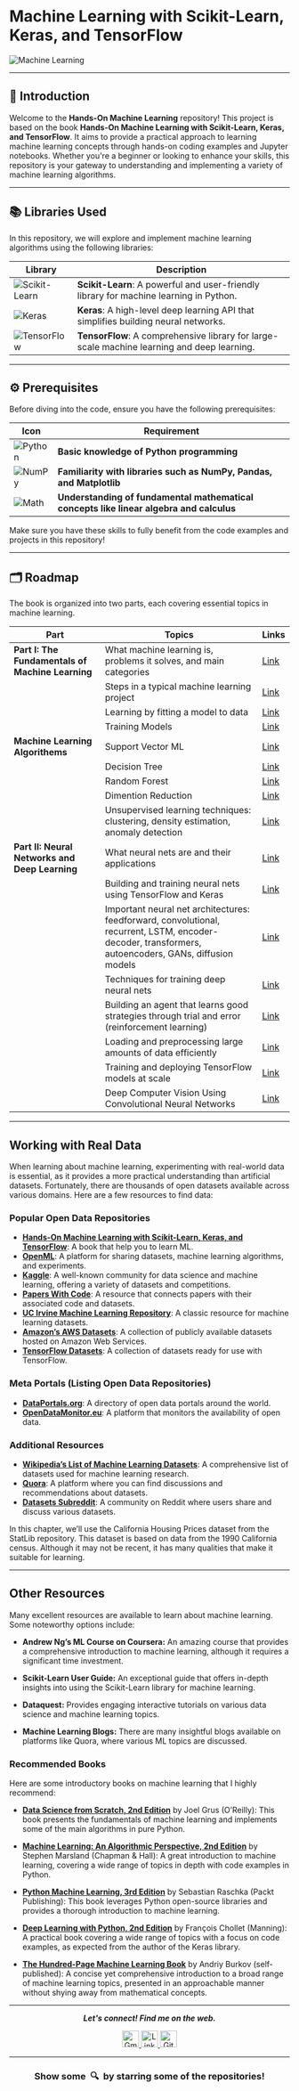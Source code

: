 #  Machine Learning with Scikit-Learn, Keras, and TensorFlow
![Machine Learning](https://github.com/user-attachments/assets/8ca8cecd-d6bd-46f7-acd9-6329711d0280)




---

## 🌟 Introduction
Welcome to the **Hands-On Machine Learning** repository! This project is based on the book **Hands-On Machine Learning with Scikit-Learn, Keras, and TensorFlow**. It aims to provide a practical approach to learning machine learning concepts through hands-on coding examples and Jupyter notebooks. Whether you're a beginner or looking to enhance your skills, this repository is your gateway to understanding and implementing a variety of machine learning algorithms.

---

## 📚 Libraries Used

In this repository, we will explore and implement machine learning algorithms using the following libraries:

| Library | Description |
|---------|-------------|
| ![Scikit-Learn](https://upload.wikimedia.org/wikipedia/commons/0/05/Scikit_learn_logo_small.svg) | **Scikit-Learn**: A powerful and user-friendly library for machine learning in Python. |
| ![Keras](https://github.com/user-attachments/assets/d57811d4-fcc5-4c72-a27a-540695b3edab) | **Keras**: A high-level deep learning API that simplifies building neural networks. |
| ![TensorFlow](https://github.com/user-attachments/assets/bc43e48b-96e1-4b60-93b8-2e309598ab4b) | **TensorFlow**: A comprehensive library for large-scale machine learning and deep learning. |



---

## ⚙️ Prerequisites

Before diving into the code, ensure you have the following prerequisites:

| Icon | Requirement |
|------|-------------|
| ![Python](https://img.icons8.com/ios-filled/50/000000/python.png) | **Basic knowledge of Python programming** |
| ![NumPy](https://github.com/user-attachments/assets/da7ca6b5-1ab1-41dd-b6ac-cb918db7efa2) | **Familiarity with libraries such as NumPy, Pandas, and Matplotlib** |
| ![Math](https://img.icons8.com/ios-filled/50/000000/math.png) | **Understanding of fundamental mathematical concepts like linear algebra and calculus** |

Make sure you have these skills to fully benefit from the code examples and projects in this repository!

---

## 🗂️ Roadmap

The book is organized into two parts, each covering essential topics in machine learning.

| Part                                      | Topics                                                                                  | Links   |
|-------------------------------------------|-----------------------------------------------------------------------------------------|---------|
| **Part I: The Fundamentals of Machine Learning** | What machine learning is, problems it solves, and main categories                     | [Link](https://github.com/NimraAslamkhan/MachineLearning-Guide/tree/main/What%20machine%20learning%20is%2C%20problems%20it%20solves%2C%20and%20main%20categories) |
|                                           | Steps in a typical machine learning project                                             | [Link](https://github.com/NimraAslamkhan/MachineLearning-Guide/blob/main/MLproject%20guide/Steps_of_machine_learning_project%20(1).ipynb) |
|                                           | Learning by fitting a model to data                                                    | [Link](https://github.com/NimraAslamkhan/MachineLearning-Guide/tree/main/Learning%20by%20fitting%20a%20model%20to%20data) |
|                                           | Training Models                                                               | [Link](https://github.com/NimraAslamkhan/MachineLearning-Guide/tree/main/Traning%20models) |
| **Machine Learning Algorithems**         | Support Vector ML                     | [Link](https://github.com/NimraAslamkhan/MachineLearning-Guide/tree/main/Support%20Vector%20ML) |
|                                          |   Decision Tree                       | [Link](https://github.com/NimraAslamkhan/MachineLearning-Guide/tree/main/Decision%20Tree) |
|                                          |  Random Forest                       | [Link](https://github.com/NimraAslamkhan/MachineLearning-Guide/tree/main/Random%20Forests)
|                                          | Dimention Reduction    | [Link](https://github.com/NimraAslamkhan/MachineLearning-Guide/tree/main/Dimensionally%20Reduction) |
|                                          | Unsupervised learning techniques: clustering, density estimation, anomaly detection     | [Link](https://github.com/NimraAslamkhan/MachineLearning-Guide/tree/main/Unsupervised%20learning%20techniques%3A%20clustering%2C%20density%20estimation%2C%20anomaly%20detection) |
| **Part II: Neural Networks and Deep Learning** | What neural nets are and their applications                                            | [Link](https://github.com/NimraAslamkhan/MachineLearning-Guide/tree/main/neural%20nets%20are%20and%20their%20applications) |
|                                           | Building and training neural nets using TensorFlow and Keras                           | [Link](https://github.com/NimraAslamkhan/MachineLearning-Guide/tree/main/Building%20and%20training%20neural%20nets%20using%20TensorFlow%20and%20Keras) |
|                                           | Important neural net architectures: feedforward, convolutional, recurrent, LSTM, encoder-decoder, transformers, autoencoders, GANs, diffusion models | [Link](#) |
|                                           | Techniques for training deep neural nets                                                | [Link](#) |
|                                           | Building an agent that learns good strategies through trial and error (reinforcement learning) | [Link](#) |
|                                           | Loading and preprocessing large amounts of data efficiently                            | [Link](https://github.com/NimraAslamkhan/MachineLearning-Guide/tree/main/Loading%20and%20preprocessing%20large%20amounts%20of%20data%20efficiently) |
|                                           | Training and deploying TensorFlow models at scale                                      | [Link](https://github.com/NimraAslamkhan/MachineLearning-Guide/tree/main/Training%20and%20Deploying%20TensorFlow%20Models%20) |
|                                           | Deep Computer Vision Using Convolutional Neural Networks                               | [Link](https://github.com/NimraAslamkhan/MachineLearning-Guide/tree/main/Deep%20Computer%20Vision%20Using%20Convolutional%20Neural%20Networks) |

---
## Working with Real Data

When learning about machine learning, experimenting with real-world data is essential, as it provides a more practical understanding than artificial datasets. Fortunately, there are thousands of open datasets available across various domains. Here are a few resources to find data:

### Popular Open Data Repositories
- **[Hands-On Machine Learning with Scikit-Learn, Keras, and TensorFlow](https://learning.oreilly.com/library/view/-/9781492032632/?_gl=1*1wnadcf*_ga*MjA2OTAyNTAwNy4xNzI5MjMxNTUx*_ga_092EL089CH*MTcyOTIzMTU1MS4xLjEuMTcyOTIzMTcxMC42MC4wLjA.)**: A book that help you to learn ML.
- **[OpenML](https://www.openml.org)**: A platform for sharing datasets, machine learning algorithms, and experiments.
- **[Kaggle](https://www.kaggle.com/datasets)**: A well-known community for data science and machine learning, offering a variety of datasets and competitions.
- **[Papers With Code](https://paperswithcode.com/datasets)**: A resource that connects papers with their associated code and datasets.
- **[UC Irvine Machine Learning Repository](https://archive.ics.uci.edu/ml/index.php)**: A classic resource for machine learning datasets.
- **[Amazon’s AWS Datasets](https://registry.opendata.aws)**: A collection of publicly available datasets hosted on Amazon Web Services.
- **[TensorFlow Datasets](https://www.tensorflow.org/datasets)**: A collection of datasets ready for use with TensorFlow.

### Meta Portals (Listing Open Data Repositories)

- **[DataPortals.org](https://dataportals.org)**: A directory of open data portals around the world.
- **[OpenDataMonitor.eu](https://opendatamonitor.eu)**: A platform that monitors the availability of open data.

### Additional Resources

- **[Wikipedia’s List of Machine Learning Datasets](https://en.wikipedia.org/wiki/List_of_datasets_for_machine_learning_research)**: A comprehensive list of datasets used for machine learning research.
- **[Quora](https://www.quora.com)**: A platform where you can find discussions and recommendations about datasets.
- **[Datasets Subreddit](https://www.reddit.com/r/datasets/)**: A community on Reddit where users share and discuss various datasets.

In this chapter, we’ll use the California Housing Prices dataset from the StatLib repository. This dataset is based on data from the 1990 California census. Although it may not be recent, it has many qualities that make it suitable for learning.


---
## Other Resources

Many excellent resources are available to learn about machine learning. Some noteworthy options include:

- **Andrew Ng’s ML Course on Coursera:** An amazing course that provides a comprehensive introduction to machine learning, although it requires a significant time investment.

- **Scikit-Learn User Guide:** An exceptional guide that offers in-depth insights into using the Scikit-Learn library for machine learning.

- **Dataquest:** Provides engaging interactive tutorials on various data science and machine learning topics.

- **Machine Learning Blogs:** There are many insightful blogs available on platforms like Quora, where various ML topics are discussed.

### Recommended Books

Here are some introductory books on machine learning that I highly recommend:

- **[Data Science from Scratch, 2nd Edition](https://www.oreilly.com/library/view/data-science-from/9781492041139/)** by Joel Grus (O’Reilly): This book presents the fundamentals of machine learning and implements some of the main algorithms in pure Python.

- **[Machine Learning: An Algorithmic Perspective, 2nd Edition](https://www.routledge.com/Machine-Learning-An-Algorithmic-Perspective-2nd-Edition/Marsland/p/book/9781138742472)** by Stephen Marsland (Chapman & Hall): A great introduction to machine learning, covering a wide range of topics in depth with code examples in Python.

- **[Python Machine Learning, 3rd Edition](https://www.packtpub.com/product/python-machine-learning-third-edition/9781838822392)** by Sebastian Raschka (Packt Publishing): This book leverages Python open-source libraries and provides a thorough introduction to machine learning.

- **[Deep Learning with Python, 2nd Edition](https://www.manning.com/books/deep-learning-with-python-second-edition)** by François Chollet (Manning): A practical book covering a wide range of topics with a focus on code examples, as expected from the author of the Keras library.

- **[The Hundred-Page Machine Learning Book](https://themlbook.com/)** by Andriy Burkov (self-published): A concise yet comprehensive introduction to a broad range of machine learning topics, presented in an approachable manner without shying away from mathematical concepts.

---


<p align="center">
  <b><i>Let's connect! Find me on the web.</i></b>
</p>

<p align="center">
  <a href="mailto:nimraaslam3132@gmail.com">
    <img height="30" src="https://img.shields.io/badge/gmail-c14438?style=for-the-badge&logo=gmail&logoColor=white" alt="Gmail" />
  </a>
  <a href="https://www.linkedin.com/in/nimra-aslam-9652b3247">
    <img height="30" src="https://img.shields.io/badge/linkedin-0077b5?style=for-the-badge&logo=linkedin&logoColor=white" alt="LinkedIn" />
  </a>
  <a href="https://github.com/NimraAslamkhan">
    <img height="30" src="https://img.shields.io/badge/github-333?style=for-the-badge&logo=github&logoColor=white" alt="GitHub" />
  </a>
</p>

<hr />

<h3 align="center">Show some &nbsp;🔍&nbsp; by starring some of the repositories!</h3>

